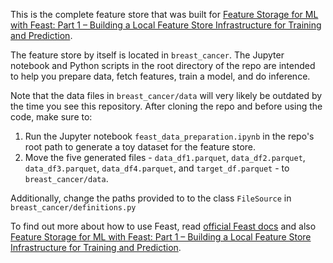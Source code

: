 This is the complete feature store that was built for [Feature Storage for ML with Feast: Part 1 – Building a Local Feature Store Infrastructure for Training and Prediction](https://kedion.medium.com/creating-a-feature-store-with-feast-part-1-37c380223e2f?source=user_profile---------0-------------------------------).

The feature store by itself is located in `breast_cancer`. The Jupyter notebook and Python scripts in the root directory of the repo are intended to help you prepare data, fetch features, train a model, and do inference.

Note that the data files in `breast_cancer/data` will very likely be outdated by the time you see this repository. After cloning the repo and before using the code, make sure to:

1. Run the Jupyter notebook `feast_data_preparation.ipynb` in the repo's root path to generate a toy dataset for the feature store.
2. Move the five generated files - `data_df1.parquet`, `data_df2.parquet`, `data_df3.parquet`, `data_df4.parquet`, and `target_df.parquet` - to `breast_cancer/data`.

Additionally, change the paths provided to to the class `FileSource` in `breast_cancer/definitions.py`

To find out more about how to use Feast, read [official Feast docs](https://docs.feast.dev/) and also [Feature Storage for ML with Feast: Part 1 – Building a Local Feature Store Infrastructure for Training and Prediction](https://kedion.medium.com/).
